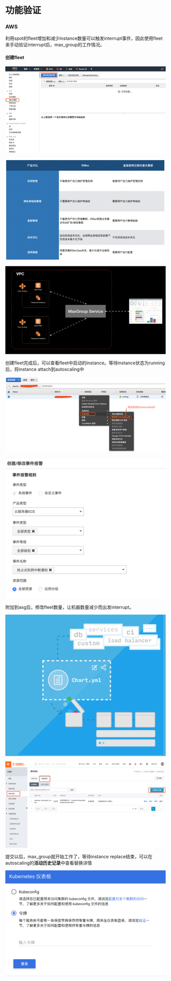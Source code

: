 # 功能验证

### AWS

利用spot的fleet增加和减少instance数量可以触发interrupt事件，因此使用fleet来手动验证interrupt后，max\_group的工作情况。

#### 创建fleet

![](../../.gitbook/assets/image.png)

![](../../.gitbook/assets/image%20%2857%29.png)

![](../../.gitbook/assets/image%20%2829%29.png)

创建fleet完成后，可以查看fleet中启动的instance。等待instance状态为running后，将instance attach到autoscaling中

![](../../.gitbook/assets/image%20%2848%29.png)

![](../../.gitbook/assets/image%20%2820%29.png)

附加到asg后，修改fleet数量，让机器数量减少而出发interrupt。

![](../../.gitbook/assets/image%20%2862%29.png)

![](../../.gitbook/assets/image%20%2819%29.png)

提交以后，max\_group就开始工作了，等待instance replace结束，可以在autoscaling的**活动历史记录**中查看替换详情

![](../../.gitbook/assets/image%20%2840%29.png)

